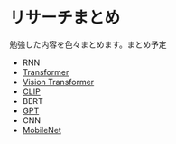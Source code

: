 # **リサーチまとめ**
勉強した内容を色々まとめます。まとめ予定
- RNN
- [Transformer](Transformer.md)
- [Vision Transformer](ViT.md)
- [CLIP](CLIP.md)
- BERT
- [GPT](GPT.md)
- CNN
- [MobileNet](MobileNet.md)